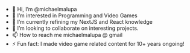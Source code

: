 - 👋 Hi, I’m @michaelmalupa
- 👀 I’m interested in Programming and Video Games
- 🌱 I’m currently refining my NextJS and React knowledge
- 💞️ I’m looking to collaborate on interesting projects.
- 📫 How to reach me michaelmalupa @ gmail
- ⚡ Fun fact: I made video game related content for 10+ years ongoing!

<!---
michaelmalupa/michaelmalupa is a ✨ special ✨ repository because its `README.md` (this file) appears on your GitHub profile.
You can click the Preview link to take a look at your changes.
--->
